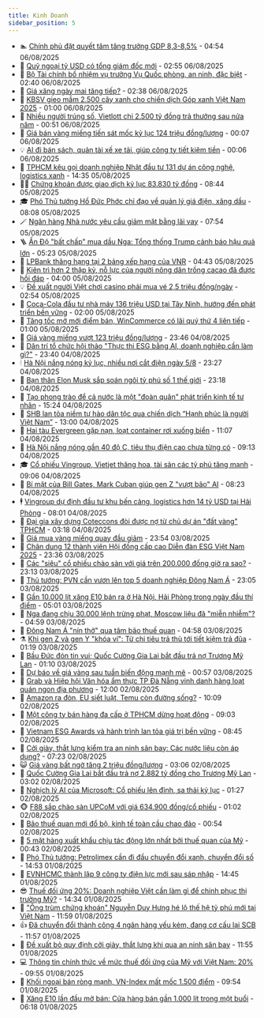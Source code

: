 ```yaml
---
title: Kinh Doanh
sidebar_position: 5
---
```


<!-- dantri-kinh-doanh:START -->
- 🏊 [Chính phủ đặt quyết tâm tăng trưởng GDP 8,3-8,5%](https://dantri.com.vn/kinh-doanh/chinh-phu-dat-quyet-tam-tang-truong-gdp-83-85-20250806113739378.htm) - 04:54 06/08/2025
- 🦆 [Quỹ ngoại tỷ USD có tổng giám đốc mới](https://dantri.com.vn/kinh-doanh/quy-ngoai-ty-usd-co-tong-giam-doc-moi-20250806095213239.htm) - 02:55 06/08/2025
- 🦄 [Bộ Tài chính bổ nhiệm vụ trưởng Vụ Quốc phòng, an ninh, đặc biệt](https://dantri.com.vn/kinh-doanh/bo-tai-chinh-bo-nhiem-vu-truong-vu-quoc-phong-an-ninh-dac-biet-20250806092556105.htm) - 02:40 06/08/2025
- 🌝 [Giá xăng ngày mai tăng tiếp?](https://dantri.com.vn/kinh-doanh/gia-xang-ngay-mai-tang-tiep-20250806082439011.htm) - 02:38 06/08/2025
- 💃 [KBSV gieo mầm 2.500 cây xanh cho chiến dịch Góp xanh Việt Nam 2025](https://dantri.com.vn/kinh-doanh/kbsv-gieo-mam-2500-cay-xanh-cho-chien-dich-gop-xanh-viet-nam-2025-20250805152333895.htm) - 01:00 06/08/2025
- 🦏 [Nhiều người trúng số, Vietlott chi 2.500 tỷ đồng trả thưởng sau nửa năm](https://dantri.com.vn/kinh-doanh/nhieu-nguoi-trung-so-vietlott-chi-2500-ty-dong-tra-thuong-sau-nua-nam-20250805170641162.htm) - 00:51 06/08/2025
- 🦩 [Giá bán vàng miếng tiến sát mốc kỷ lục 124 triệu đồng/lượng](https://dantri.com.vn/kinh-doanh/gia-ban-vang-mieng-tien-sat-moc-ky-luc-124-trieu-dongluong-20250806030608705.htm) - 00:07 06/08/2025
- 💡 [AI đi bán sách, quản tài xế xe tải, giúp công ty tiết kiệm tiền](https://dantri.com.vn/kinh-doanh/ai-di-ban-sach-quan-tai-xe-xe-tai-giup-cong-ty-tiet-kiem-tien-20250805110958496.htm) - 00:06 06/08/2025
- 🌊 [TPHCM kêu gọi doanh nghiệp Nhật đầu tư 131 dự án công nghệ, logistics xanh](https://dantri.com.vn/kinh-doanh/tphcm-keu-goi-doanh-nghiep-nhat-dau-tu-131-du-an-cong-nghe-logistics-xanh-20250805191259345.htm) - 14:35 05/08/2025
- 🧑‍💻 [Chứng khoán được giao dịch kỷ lục 83.830 tỷ đồng](https://dantri.com.vn/kinh-doanh/chung-khoan-duoc-giao-dich-ky-luc-83830-ty-dong-20250805154116925.htm) - 08:44 05/08/2025
- 🎓 [Phó Thủ tướng Hồ Đức Phớc chỉ đạo về quản lý giá điện, xăng dầu](https://dantri.com.vn/kinh-doanh/pho-thu-tuong-ho-duc-phoc-chi-dao-ve-quan-ly-gia-dien-xang-dau-20250805145441738.htm) - 08:08 05/08/2025
- 🪄 [Ngân hàng Nhà nước yêu cầu giảm mặt bằng lãi vay](https://dantri.com.vn/kinh-doanh/ngan-hang-nha-nuoc-yeu-cau-giam-mat-bang-lai-vay-20250805114656141.htm) - 07:54 05/08/2025
- 🪜 [Ấn Độ &quot;bất chấp&quot; mua dầu Nga: Tổng thống Trump cảnh báo hậu quả lớn](https://dantri.com.vn/kinh-doanh/an-do-bat-chap-mua-dau-nga-tong-thong-trump-canh-bao-hau-qua-lon-20250805115801923.htm) - 05:23 05/08/2025
- 🦄 [LPBank thăng hạng tại 2 bảng xếp hạng của VNR](https://dantri.com.vn/kinh-doanh/lpbank-thang-hang-tai-2-bang-xep-hang-cua-vnr-20250805103103946.htm) - 04:43 05/08/2025
- 💯 [Kiên trì hơn 2 thập kỷ, nỗ lực của người nông dân trồng cacao đã được hồi đáp](https://dantri.com.vn/kinh-doanh/kien-tri-hon-2-thap-ky-no-luc-cua-nguoi-nong-dan-trong-cacao-da-duoc-hoi-dap-20250804200324507.htm) - 04:00 05/08/2025
- 💡 [Đề xuất người Việt chơi casino phải mua vé 2,5 triệu đồng/ngày](https://dantri.com.vn/kinh-doanh/de-xuat-nguoi-viet-choi-casino-phai-mua-ve-25-trieu-dongngay-20250805094340111.htm) - 02:54 05/08/2025
- 🧰 [Coca-Cola đầu tư nhà máy 136 triệu USD tại Tây Ninh, hướng đến phát triển bền vững](https://dantri.com.vn/kinh-doanh/coca-cola-dau-tu-nha-may-136-trieu-usd-tai-tay-ninh-huong-den-phat-trien-ben-vung-20250804232312956.htm) - 02:00 05/08/2025
- 🎊 [Tăng tốc mở mới điểm bán, WinCommerce có lãi quý thứ 4 liên tiếp](https://dantri.com.vn/kinh-doanh/tang-toc-mo-moi-diem-ban-wincommerce-co-lai-quy-thu-4-lien-tiep-20250804214918059.htm) - 01:00 05/08/2025
- 🔭 [Giá vàng miếng vượt 123 triệu đồng/lượng](https://dantri.com.vn/kinh-doanh/gia-vang-mieng-vuot-123-trieu-dongluong-20250805011549345.htm) - 23:46 04/08/2025
- 💼 [Dân trí tổ chức hội thảo &quot;Thực thi ESG bằng AI, doanh nghiệp cần làm gì?&quot;](https://dantri.com.vn/kinh-doanh/dan-tri-to-chuc-hoi-thao-thuc-thi-esg-bang-ai-doanh-nghiep-can-lam-gi-20250804192100424.htm) - 23:40 04/08/2025
- 🕯 [Hà Nội nắng nóng kỷ lục, nhiều nơi cắt điện ngày 5/8](https://dantri.com.vn/kinh-doanh/ha-noi-nang-nong-ky-luc-nhieu-noi-cat-dien-ngay-58-20250805061451530.htm) - 23:27 04/08/2025
- 🫣 [Bạn thân Elon Musk sắp soán ngôi tỷ phú số 1 thế giới](https://dantri.com.vn/kinh-doanh/ban-than-elon-musk-sap-soan-ngoi-ty-phu-so-1-the-gioi-20250805004352663.htm) - 23:18 04/08/2025
- 🤠 [Tạo phong trào để cả nước là một &quot;đoàn quân&quot; phát triển kinh tế tư nhân](https://dantri.com.vn/kinh-doanh/tao-phong-trao-de-ca-nuoc-la-mot-doan-quan-phat-trien-kinh-te-tu-nhan-20250804221253321.htm) - 15:24 04/08/2025
- 🌈 [SHB lan tỏa niềm tự hào dân tộc qua chiến dịch “Hạnh phúc là người Việt Nam”](https://dantri.com.vn/kinh-doanh/shb-lan-toa-niem-tu-hao-dan-toc-qua-chien-dich-hanh-phuc-la-nguoi-viet-nam-20250804165237956.htm) - 13:00 04/08/2025
- 🦅 [Hai tàu Evergreen gặp nạn, loạt container rơi xuống biển](https://dantri.com.vn/kinh-doanh/hai-tau-evergreen-gap-nan-loat-container-roi-xuong-bien-20250804162718551.htm) - 11:07 04/08/2025
- 🌁 [Hà Nội nắng nóng gần 40 độ C, tiêu thụ điện cao chưa từng có](https://dantri.com.vn/kinh-doanh/ha-noi-nang-nong-gan-40-do-c-tieu-thu-dien-cao-chua-tung-co-20250804160917365.htm) - 09:13 04/08/2025
- 🎓 [Cổ phiếu Vingroup, Vietjet thăng hoa, tài sản các tỷ phú tăng mạnh](https://dantri.com.vn/kinh-doanh/co-phieu-vingroup-vietjet-thang-hoa-tai-san-cac-ty-phu-tang-manh-20250804160111717.htm) - 09:06 04/08/2025
- 📝 [Bí mật của Bill Gates, Mark Cuban giúp gen Z &quot;vượt bão&quot; AI](https://dantri.com.vn/kinh-doanh/bi-mat-cua-bill-gates-mark-cuban-giup-gen-z-vuot-bao-ai-20250804011504717.htm) - 08:23 04/08/2025
- 🕴 [Vingroup dự định đầu tư khu bến cảng, logistics hơn 14 tỷ USD tại Hải Phòng](https://dantri.com.vn/kinh-doanh/vingroup-du-dinh-dau-tu-khu-ben-cang-logistics-hon-14-ty-usd-tai-hai-phong-20250804105319337.htm) - 08:01 04/08/2025
- 🧰 [Đại gia xây dựng Coteccons đòi được nợ từ chủ dự án &quot;đất vàng&quot; TPHCM](https://dantri.com.vn/kinh-doanh/dai-gia-xay-dung-coteccons-doi-duoc-no-tu-chu-du-an-dat-vang-tphcm-20250804064550926.htm) - 03:18 04/08/2025
- 🤖 [Giá mua vàng miếng quay đầu giảm](https://dantri.com.vn/kinh-doanh/gia-mua-vang-mieng-quay-dau-giam-20250804063323934.htm) - 23:54 03/08/2025
- 🤠 [Chân dung 12 thành viên Hội đồng cấp cao Diễn đàn ESG Việt Nam 2025](https://dantri.com.vn/kinh-doanh/chan-dung-12-thanh-vien-hoi-dong-cap-cao-dien-dan-esg-viet-nam-2025-20250725122626473.htm) - 23:36 03/08/2025
- 🌮 [Các &quot;siêu&quot; cổ phiếu chào sàn với giá trên 200.000 đồng giờ ra sao?](https://dantri.com.vn/kinh-doanh/cac-sieu-co-phieu-chao-san-voi-gia-tren-200000-dong-gio-ra-sao-20250803155023976.htm) - 23:13 03/08/2025
- 🦄 [Thủ tướng: PVN cần vươn lên top 5 doanh nghiệp Đông Nam Á](https://dantri.com.vn/kinh-doanh/thu-tuong-pvn-can-vuon-len-top-5-doanh-nghiep-dong-nam-a-20250803184325679.htm) - 23:05 03/08/2025
- 👺 [Gần 10.000 lít xăng E10 bán ra ở Hà Nội, Hải Phòng trong ngày đầu thí điểm](https://dantri.com.vn/kinh-doanh/gan-10000-lit-xang-e10-ban-ra-o-ha-noi-hai-phong-trong-ngay-dau-thi-diem-20250803003138467.htm) - 05:01 03/08/2025
- 🤗 [Nga đang chịu 30.000 lệnh trừng phạt, Moscow liệu đã &quot;miễn nhiễm&quot;?](https://dantri.com.vn/kinh-doanh/nga-dang-chiu-30000-lenh-trung-phat-moscow-lieu-da-mien-nhiem-20250803001914191.htm) - 04:59 03/08/2025
- 💪 [Đông Nam Á &quot;nín thở&quot; qua tâm bão thuế quan](https://dantri.com.vn/kinh-doanh/dong-nam-a-nin-tho-qua-tam-bao-thue-quan-20250802113611748.htm) - 04:58 03/08/2025
- ⚗️ [Khi gen Z và gen Y &quot;khóa ví&quot;: Từ chi tiêu trả thù tới tiết kiệm trả đũa](https://dantri.com.vn/kinh-doanh/khi-gen-z-va-gen-y-khoa-vi-tu-chi-tieu-tra-thu-toi-tiet-kiem-tra-dua-20250731233856667.htm) - 01:19 03/08/2025
- 🧠 [Bầu Đức đón tin vui; Quốc Cường Gia Lai bắt đầu trả nợ Trương Mỹ Lan](https://dantri.com.vn/kinh-doanh/bau-duc-don-tin-vui-quoc-cuong-gia-lai-bat-dau-tra-no-truong-my-lan-20250803075643696.htm) - 01:10 03/08/2025
- 🗽 [Dự báo về giá vàng sau tuần biến động mạnh mẽ](https://dantri.com.vn/kinh-doanh/du-bao-ve-gia-vang-sau-tuan-bien-dong-manh-me-20250802232321977.htm) - 00:57 03/08/2025
- 🫣 [Grab và Hiệp hội Văn hóa ẩm thực TP Đà Nẵng vinh danh hàng loạt quán ngon địa phương](https://dantri.com.vn/kinh-doanh/grab-va-hiep-hoi-van-hoa-am-thuc-tp-da-nang-vinh-danh-hang-loat-quan-ngon-dia-phuong-20250802181349013.htm) - 12:00 02/08/2025
- 🫣 [Amazon ra đòn, EU siết luật, Temu còn đường sống?](https://dantri.com.vn/kinh-doanh/amazon-ra-don-eu-siet-luat-temu-con-duong-song-20250730230428108.htm) - 10:09 02/08/2025
- 🫣 [Một công ty bán hàng đa cấp ở TPHCM dừng hoạt động](https://dantri.com.vn/kinh-doanh/mot-cong-ty-ban-hang-da-cap-o-tphcm-dung-hoat-dong-20250802152229855.htm) - 09:03 02/08/2025
- 💂 [Vietnam ESG Awards và hành trình lan tỏa giá trị bền vững](https://dantri.com.vn/kinh-doanh/vietnam-esg-awards-va-hanh-trinh-lan-toa-gia-tri-ben-vung-20250731101240131.htm) - 08:45 02/08/2025
- 💫 [Cởi giày, thắt lưng kiểm tra an ninh sân bay: Các nước liệu còn áp dụng?](https://dantri.com.vn/kinh-doanh/coi-giay-that-lung-kiem-tra-an-ninh-san-bay-cac-nuoc-lieu-con-ap-dung-20250802012258581.htm) - 07:23 02/08/2025
- 😺 [Giá vàng bất ngờ tăng 2 triệu đồng/lượng](https://dantri.com.vn/kinh-doanh/gia-vang-bat-ngo-tang-2-trieu-dongluong-20250802072323707.htm) - 03:06 02/08/2025
- 🦆 [Quốc Cường Gia Lai bắt đầu trả nợ 2.882 tỷ đồng cho Trương Mỹ Lan](https://dantri.com.vn/kinh-doanh/quoc-cuong-gia-lai-bat-dau-tra-no-2882-ty-dong-cho-truong-my-lan-20250802095406435.htm) - 03:02 02/08/2025
- 👀 [Nghịch lý AI của Microsoft: Cổ phiếu lên đỉnh, sa thải kỷ lục](https://dantri.com.vn/kinh-doanh/nghich-ly-ai-cua-microsoft-co-phieu-len-dinh-sa-thai-ky-luc-20250731001718448.htm) - 01:27 02/08/2025
- 🐵 [F88 sắp chào sàn UPCoM với giá 634.900 đồng/cổ phiếu](https://dantri.com.vn/kinh-doanh/f88-sap-chao-san-upcom-voi-gia-634900-dongco-phieu-20250801203227346.htm) - 01:02 02/08/2025
- 🤖 [Bão thuế quan mới đổ bộ, kinh tế toàn cầu chao đảo](https://dantri.com.vn/kinh-doanh/bao-thue-quan-moi-do-bo-kinh-te-toan-cau-chao-dao-20250801233316231.htm) - 00:54 02/08/2025
- 💂 [5 mặt hàng xuất khẩu chịu tác động lớn nhất bởi thuế quan của Mỹ](https://dantri.com.vn/kinh-doanh/5-mat-hang-xuat-khau-chiu-tac-dong-lon-nhat-boi-thue-quan-cua-my-20250801225926441.htm) - 00:43 02/08/2025
- 🦆 [Phó Thủ tướng: Petrolimex cần đi đầu chuyển đổi xanh, chuyển đổi số](https://dantri.com.vn/kinh-doanh/pho-thu-tuong-petrolimex-can-di-dau-chuyen-doi-xanh-chuyen-doi-so-20250801201603575.htm) - 14:53 01/08/2025
- 🦅 [EVNHCMC thành lập 9 công ty điện lực mới sau sáp nhập](https://dantri.com.vn/kinh-doanh/evnhcmc-thanh-lap-9-cong-ty-dien-luc-moi-sau-sap-nhap-20250801203335382.htm) - 14:45 01/08/2025
- 😎 [Thuế đối ứng 20%: Doanh nghiệp Việt cần làm gì để chinh phục thị trường Mỹ?](https://dantri.com.vn/kinh-doanh/thue-doi-ung-20-doanh-nghiep-viet-can-lam-gi-de-chinh-phuc-thi-truong-my-20250801204506796.htm) - 14:34 01/08/2025
- 🐎 [&quot;Ông trùm chứng khoán&quot; Nguyễn Duy Hưng hé lộ thế hệ tỷ phú mới tại Việt Nam](https://dantri.com.vn/kinh-doanh/ong-trum-chung-khoan-nguyen-duy-hung-he-lo-the-he-ty-phu-moi-tai-viet-nam-20250801145333321.htm) - 11:59 01/08/2025
- 👍 [Đã chuyển đổi thành công 4 ngân hàng yếu kém, đang cơ cấu lại SCB](https://dantri.com.vn/kinh-doanh/da-chuyen-doi-thanh-cong-4-ngan-hang-yeu-kem-dang-co-cau-lai-scb-20250801134835884.htm) - 11:57 01/08/2025
- 🦒 [Đề xuất bỏ quy định cởi giày, thắt lưng khi qua an ninh sân bay](https://dantri.com.vn/kinh-doanh/de-xuat-bo-quy-dinh-coi-giay-that-lung-khi-qua-an-ninh-san-bay-20250801160655878.htm) - 11:55 01/08/2025
- 💻 [Thông tin chính thức về mức thuế đối ứng của Mỹ với Việt Nam: 20%](https://dantri.com.vn/kinh-doanh/thong-tin-chinh-thuc-ve-muc-thue-doi-ung-cua-my-voi-viet-nam-20-20250801164309447.htm) - 09:55 01/08/2025
- 👺 [Khối ngoại bán ròng mạnh, VN-Index mất mốc 1.500 điểm](https://dantri.com.vn/kinh-doanh/khoi-ngoai-ban-rong-manh-vn-index-mat-moc-1500-diem-20250801160902924.htm) - 09:54 01/08/2025
- 🧐 [Xăng E10 lần đầu mở bán: Cửa hàng bán gần 1.000 lít trong một buổi](https://dantri.com.vn/kinh-doanh/xang-e10-lan-dau-mo-ban-cua-hang-ban-gan-1000-lit-trong-mot-buoi-20250801122547750.htm) - 06:18 01/08/2025<!-- dantri-kinh-doanh:END -->
